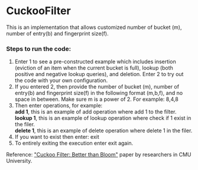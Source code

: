 # CuckooFilter
This is an implementation that allows customized number of bucket (m), number of entry(b) and fingerprint size(f).
### Steps to run the code:
1. Enter 1 to see a pre-constructed example which includes insertion (eviction of an item when the current bucket is full), lookup (both positive and negative lookup queries), and deletion. Enter 2 to try out the code with your own configuration.
2. If you entered 2, then provide the number of bucket (m), number of entry(b) and fingerprint size(f) in the following format (m,b,f), and no space in between. Make sure m is a power of 2. For example: 8,4,8
3. Then enter operations, for example:  
  **add 1**, this is an example of add operation where add 1 to the filter.  
  **lookup 1**, this is an example of lookup operation where check if 1 exist in the filer.  
  **delete 1**, this is an example of delete operation where delete 1 in the filer.  
4. If you want to exist then enter: exit
5. To entirely exiting the execution enter exit again.

Reference: ["Cuckoo Filter: Better than Bloom"](https://www.cs.cmu.edu/~dga/papers/cuckoo-conext2014.pdf) paper by researchers in CMU University.
